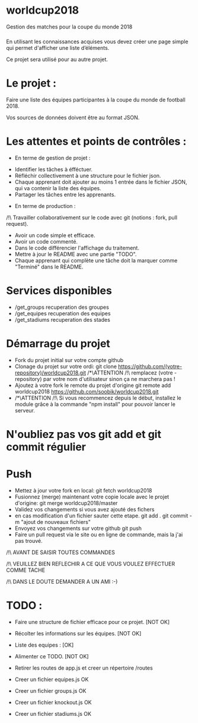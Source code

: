 # worldcup2018
Gestion des matches pour la coupe du monde 2018

###
En utilisant les connaissances acquises vous devez créer une page simple qui permet d'afficher une liste d’éléments.

Ce projet sera utilisé pour au autre projet.

# Le projet :

Faire une liste des équipes participantes à la coupe du monde de football 2018.

Vos sources de données doivent être au format JSON.

#
# Les attentes et points de contrôles :

- En terme de gestion de projet :

* Identifier les tâches à éfféctuer.
* Réfléchir collectivement à une structure pour le fichier json.
* Chaque apprenant doit ajouter au moins 1 entrée dans le fichier JSON, qui va contenir la liste des équipes.
* Partager les tâches entre les apprenants.

- En terme de production :

/!\ Travailler collaborativement sur le code avec git (notions : fork, pull request).
* Avoir un code simple et efficace.
* Avoir un code commenté.
* Dans le code différencier l'affichage du traitement.
* Mettre à jour le README avec une partie "TODO".
* Chaque apprenant qui complète une tâche doit la marquer comme "Terminé" dans le README.

# Services disponibles
* /get_groups recuperation des groupes
* /get_equipes recuperation des equipes
* /get_stadiums recuperation des stades

###
# Démarrage du projet
* Fork du projet initial sur votre compte github
* Clonage du projet sur votre ordi: 
    git clone https://github.com/(votre-repository)/worldcup2018.git 
    /*\ATTENTION /!\ remplacez (votre -repository) par votre nom d'utilisateur sinon ça ne marchera pas !
* Ajoutez à votre fork le remote du projet d'origine
    git remote add worldcup2018 https://github.com/soobik/worldcup2018.git
* /*\ATTENTION /!\ Si vous recommencez depuis le début, installez le module grâce à la commande "npm install" pour pouvoir lancer le serveur.

# N'oubliez pas vos git add et git commit régulier
# Push
* Mettez à jour votre fork en local: 
    git fetch worldcup2018
* Fusionnez (merge) maintenant votre copie locale avec le projet d'origine: 
    git merge worldcup2018/master
* Validez vos changements si vous avez ajouté des fichers
* en cas modification d'un fichier sauter cette etape.
    git add .
    git commit -m "ajout de nouveaux fichiers" 
* Envoyez vos changements sur votre github
    git push
* Faire un pull request via le site ou en ligne de commande, mais la j'ai pas trouvé.

/!\ AVANT DE SAISIR TOUTES COMMANDES

/!\ VEUILLEZ BIEN REFLECHIR A CE QUE VOUS VOULEZ EFFECTUER COMME TACHE

/!\ DANS LE DOUTE DEMANDER A UN AMI :-)

###
# TODO : 
* Faire une structure de fichier efficace pour ce projet. [NOT OK]
* Récolter les informations sur les équipes. [NOT OK]

* Liste des equipes : [OK]

* Alimenter ce TODO. [NOT OK]

* Retirer les routes de app.js et creer un répertoire /routes
* Creer un fichier equipes.js OK
* Creer un fichier groups.js OK
* Creer un fichier knockout.js OK
* Creer un fichier stadiums.js OK
